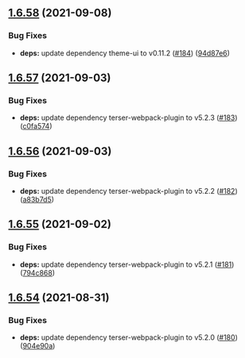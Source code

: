 ## [1.6.58](https://github.com/dds/bosabosa.org/compare/v1.6.57...v1.6.58) (2021-09-08)


### Bug Fixes

* **deps:** update dependency theme-ui to v0.11.2 ([#184](https://github.com/dds/bosabosa.org/issues/184)) ([94d87e6](https://github.com/dds/bosabosa.org/commit/94d87e69906b6a23b8a2a3cf3632158f6b87025a))



## [1.6.57](https://github.com/dds/bosabosa.org/compare/v1.6.56...v1.6.57) (2021-09-03)


### Bug Fixes

* **deps:** update dependency terser-webpack-plugin to v5.2.3 ([#183](https://github.com/dds/bosabosa.org/issues/183)) ([c0fa574](https://github.com/dds/bosabosa.org/commit/c0fa574f5242bb18e692a4be988d9451fc3c8acc))



## [1.6.56](https://github.com/dds/bosabosa.org/compare/v1.6.55...v1.6.56) (2021-09-03)


### Bug Fixes

* **deps:** update dependency terser-webpack-plugin to v5.2.2 ([#182](https://github.com/dds/bosabosa.org/issues/182)) ([a83b7d5](https://github.com/dds/bosabosa.org/commit/a83b7d5db61cf11f21eed542aeccf2d23ce168c5))



## [1.6.55](https://github.com/dds/bosabosa.org/compare/v1.6.54...v1.6.55) (2021-09-02)


### Bug Fixes

* **deps:** update dependency terser-webpack-plugin to v5.2.1 ([#181](https://github.com/dds/bosabosa.org/issues/181)) ([794c868](https://github.com/dds/bosabosa.org/commit/794c8689bea7c06af6d962438c269eab85dae536))



## [1.6.54](https://github.com/dds/bosabosa.org/compare/v1.6.53...v1.6.54) (2021-08-31)


### Bug Fixes

* **deps:** update dependency terser-webpack-plugin to v5.2.0 ([#180](https://github.com/dds/bosabosa.org/issues/180)) ([904e90a](https://github.com/dds/bosabosa.org/commit/904e90a3044969651f9873d91b340c038fe9c0dd))



